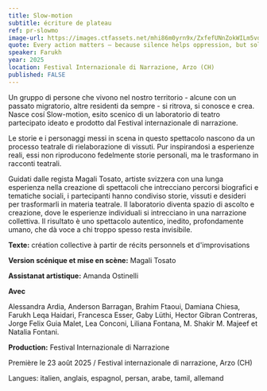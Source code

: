 ```yaml
---
title: Slow-motion
subtitle: écriture de plateau
ref: pr-slowmo
image-url: https://images.ctfassets.net/mhi86m0yrn9x/ZxfefUNnZokWILm5vdfsg/e94de7220f8d4aa109dd5021b06a3604/slowmotion.jpg
quote: Every action matters – because silence helps oppression, but solidarity builds freedom.
speaker: Farukh
year: 2025
location: Festival Internazionale di Narrazione, Arzo (CH)
published: FALSE
---
```


Un gruppo di persone che vivono nel nostro territorio - alcune con un passato migratorio, altre residenti da sempre - si ritrova, si conosce e crea. Nasce cosí Slow-motion, esito scenico di un laboratorio di teatro partecipato ideato e prodotto dal Festival internazionale di narrazione. 

Le storie e i personaggi messi in scena in questo spettacolo nascono da un processo teatrale di rielaborazione di vissuti. Pur inspirandosi a esperienze reali, essi non riproducono fedelmente storie personali, ma le trasformano in racconti teatrali. 

Guidati dalle regista Magali Tosato, artiste svizzera con una lunga esperienza nella creazione di spettacoli che intrecciano percorsi biografici e tematiche sociali, i partecipanti hanno condiviso storie, vissuti e desideri per trasformarli in materia teatrale. Il laboratorio diventa spazio di ascolto e creazione, dove le esperienze individuali si intrecciano in una narrazione collettiva. Il risultato è uno spettacolo autentico, inedito, profondamente umano, che dà voce a chi troppo spesso resta invisibile. 



**Texte:** création collective à partir de récits personnels et d'improvisations  

**Version scénique et mise en scène:** Magali Tosato

**Assistanat artistique:** Amanda Ostinelli


**Avec**

Alessandra Ardia, Anderson Barragan, Brahim Ftaoui, Damiana Chiesa, Farukh Leqa Haidari, Francesca Esser, Gaby Lüthi, Hector Gibran Contreras, Jorge Felix Guia Malet, Lea Conconi, Liliana Fontana, M. Shakir M. Majeef et Natalia Fontani. 

**Production:** Festival Internazionale di Narrazione



Première le 23 août 2025 / Festival internazionale di narrazione, Arzo (CH)

Langues: italien, anglais, espagnol, persan, arabe, tamil, allemand
